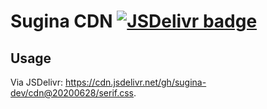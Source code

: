 # Sugina CDN [![JSDelivr badge](https://data.jsdelivr.com/v1/package/gh/sugina-dev/cdn/badge)](https://www.jsdelivr.com/package/gh/sugina-dev/cdn)

## Usage

Via JSDelivr: <https://cdn.jsdelivr.net/gh/sugina-dev/cdn@20200628/serif.css>.
